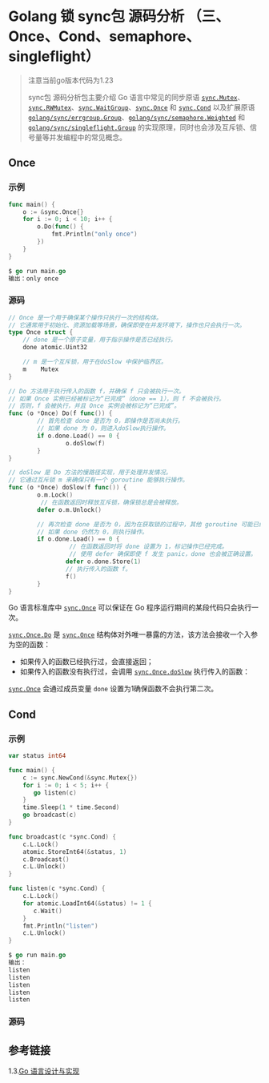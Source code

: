 # Golang 锁 sync包 源码分析 （三、Once、Cond、semaphore、singleflight）

> 注意当前go版本代码为1.23
>
> sync包 源码分析包主要介绍 Go 语言中常见的同步原语 [`sync.Mutex`](https://draveness.me/golang/tree/sync.Mutex)、[`sync.RWMutex`](https://draveness.me/golang/tree/sync.RWMutex)、[`sync.WaitGroup`](https://draveness.me/golang/tree/sync.WaitGroup)、[`sync.Once`](https://draveness.me/golang/tree/sync.Once) 和 [`sync.Cond`](https://draveness.me/golang/tree/sync.Cond) 以及扩展原语 [`golang/sync/errgroup.Group`](https://draveness.me/golang/tree/golang/sync/errgroup.Group)、[`golang/sync/semaphore.Weighted`](https://draveness.me/golang/tree/golang/sync/semaphore.Weighted) 和 [`golang/sync/singleflight.Group`](https://draveness.me/golang/tree/golang/sync/singleflight.Group) 的实现原理，同时也会涉及互斥锁、信号量等并发编程中的常见概念。

## Once

### 示例

```go
func main() {
    o := &sync.Once{}
    for i := 0; i < 10; i++ {
        o.Do(func() {
            fmt.Println("only once")
        })
    }
}

$ go run main.go
输出：only once
```

### 源码

```go
// Once 是一个用于确保某个操作只执行一次的结构体。
// 它通常用于初始化、资源加载等场景，确保即使在并发环境下，操作也只会执行一次。
type Once struct {
    // done 是一个原子变量，用于指示操作是否已经执行。
    done atomic.Uint32

    // m 是一个互斥锁，用于在doSlow 中保护临界区。
    m    Mutex
}

// Do 方法用于执行传入的函数 f，并确保 f 只会被执行一次。
// 如果 Once 实例已经被标记为“已完成”（done == 1），则 f 不会被执行。
// 否则，f 会被执行，并且 Once 实例会被标记为“已完成”。
func (o *Once) Do(f func()) {
   		// 首先检查 done 是否为 0，即操作是否尚未执行。
     	// 如果 done 为 0，则进入doSlow执行操作。
        if o.done.Load() == 0 {
                o.doSlow(f)
        }
}

// doSlow 是 Do 方法的慢路径实现，用于处理并发情况。
// 它通过互斥锁 m 来确保只有一个 goroutine 能够执行操作。
func (o *Once) doSlow(f func()) {
        o.m.Lock()
   		 // 在函数返回时释放互斥锁，确保锁总是会被释放。
        defer o.m.Unlock()

    	// 再次检查 done 是否为 0，因为在获取锁的过程中，其他 goroutine 可能已经执行了操作。
    	// 如果 done 仍然为 0，则执行操作。
        if o.done.Load() == 0 {
        		 // 在函数返回时将 done 设置为 1，标记操作已经完成。
       			 // 使用 defer 确保即使 f 发生 panic，done 也会被正确设置。
                defer o.done.Store(1)
        		// 执行传入的函数 f。
                f()
        }
}
```

Go 语言标准库中 [`sync.Once`](https://draveness.me/golang/tree/sync.Once) 可以保证在 Go 程序运行期间的某段代码只会执行一次。

[`sync.Once.Do`](https://draveness.me/golang/tree/sync.Once.Do) 是 [`sync.Once`](https://draveness.me/golang/tree/sync.Once) 结构体对外唯一暴露的方法，该方法会接收一个入参为空的函数：

- 如果传入的函数已经执行过，会直接返回；
- 如果传入的函数没有执行过，会调用 [`sync.Once.doSlow`](https://draveness.me/golang/tree/sync.Once.doSlow) 执行传入的函数：

[`sync.Once`](https://draveness.me/golang/tree/sync.Once) 会通过成员变量 `done` 设置为1确保函数不会执行第二次。





## Cond 

### 示例

```go
var status int64

func main() {
    c := sync.NewCond(&sync.Mutex{})
    for i := 0; i < 5; i++ {
       go listen(c)
    }
    time.Sleep(1 * time.Second)
    go broadcast(c)
}

func broadcast(c *sync.Cond) {
    c.L.Lock()
    atomic.StoreInt64(&status, 1)
    c.Broadcast()
    c.L.Unlock()
}

func listen(c *sync.Cond) {
    c.L.Lock()
    for atomic.LoadInt64(&status) != 1 {
       c.Wait()
    }
    fmt.Println("listen")
    c.L.Unlock()
}

$ go run main.go
输出：
listen
listen
listen
listen
listen

```

### 源码





## 参考链接

1.3.[Go 语言设计与实现](https://draveness.me/golang)